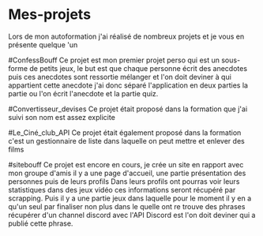 # Mes-projets

Lors de mon autoformation j'ai réalisé de nombreux projets et je vous en présente quelque 'un 

#ConfessBouff
Ce projet est mon premier projet perso qui est un sous-forme de petits jeux, le but est que chaque personne écrit des anecdotes puis ces anecdotes sont ressortie mélanger 
et l'on doit deviner à qui appartient cette anecdote j'ai donc séparé l'application en deux parties la partie ou l'on écrit l'anecdote et la partie quiz.

#Convertisseur_devises
Ce projet était proposé dans la formation que j'ai suivi son nom est assez explicite

#Le_Ciné_club_API
Ce projet était également proposé dans la formation c'est un gestionnaire de liste dans laquelle on peut mettre et enlever des films

#sitebouff
Ce projet est encore en cours, je crée un site en rapport avec mon groupe d'amis il y a une page d'accueil, une partie présentation des personnes puis de leurs profils 
Dans leurs profils ont pourras voir leurs statistiques dans des jeux vidéo ces informations seront récupéré par scrapping.
Puis il y a une partie jeux dans laquelle pour le moment il y en a qu'un seul par finaliser non plus dans le quelle ont re trouve des phrases récupérer d'un channel discord 
avec l'API Discord est l'on doit deviner qui a publié cette phrase.
